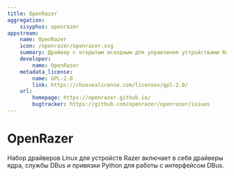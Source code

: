 ```yaml
---
title: OpenRazer
aggregation:
    sisyphus: openrazer
appstream:
    name: OpenRazer
    icon: /openrazer/openrazer.svg
    summary: Драйвер с открытым исходным для управления устройствами Razer
    developer:
        name: OpenRazer
    metadata_license:
        name: GPL-2.0
        link: https://choosealicense.com/licenses/gpl-2.0/
    url:
        homepage: https://openrazer.github.io/
        bugtracker: https://github.com/openrazer/openrazer/issues
---
```


# OpenRazer

Набор драйверов Linux для устройств Razer включает в себя драйверы ядра, службы DBus и привязки Python для работы с интерфейсом DBus.

<!--@include: @apps/_parts/install/content-repo.md-->

